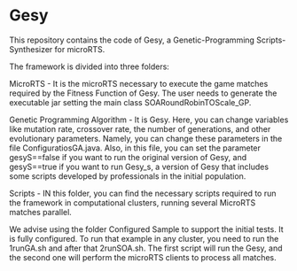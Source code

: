 # Gesy

This repository contains the code of Gesy, a Genetic-Programming Scripts-Synthesizer for microRTS.

The framework is divided into three folders:

MicroRTS - It is the microRTS necessary to execute the game matches required by the Fitness Function of Gesy. The user needs to generate the executable jar setting the main class SOARoundRobinTOScale_GP. 

Genetic Programming Algorithm - It is Gesy. Here, you can change variables like mutation rate, crossover rate, the number of generations, and other evolutionary parameters. Namely, you can change these parameters in the file ConfiguratiosGA.java. Also, in this file, you can set the parameter  gesyS==false if you want to run the original version of Gesy, and gesyS==true if you want to run Gesy_s, a version of Gesy that includes some scripts developed by professionals in the initial population.

Scripts - IN this folder, you can find the necessary scripts required to run the framework in computational clusters, running several MicroRTS matches parallel. 

We advise using the folder Configured Sample to support the initial tests. It is fully configured. To run that example in any cluster, you need to run the 1runGA.sh and after that 2runSOA.sh. The first script will run the Gesy, and the second one will perform the microRTS clients to process all matches. 
